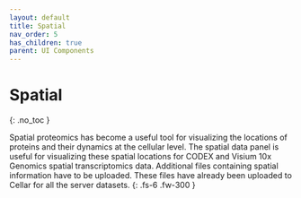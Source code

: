 ```yaml
---
layout: default
title: Spatial
nav_order: 5
has_children: true
parent: UI Components
---
```


# Spatial
{: .no_toc }

Spatial proteomics has become a useful tool for visualizing the locations
of proteins and their dynamics at the cellular level. The spatial data panel
is useful for visualizing these spatial locations for CODEX and
Visium 10x Genomics spatial transcriptomics data.
Additional files containing spatial information have to
be uploaded. These files have already been uploaded to Cellar for all
the server datasets.
{: .fs-6 .fw-300 }